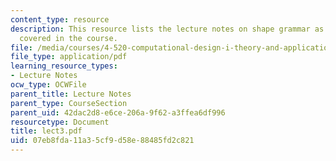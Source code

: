 ```yaml
---
content_type: resource
description: This resource lists the lecture notes on shape grammar as per the topics
  covered in the course.
file: /media/courses/4-520-computational-design-i-theory-and-applications-fall-2005/07eb8fda11a35cf9d58e88485fd2c821_lect3.pdf
file_type: application/pdf
learning_resource_types:
- Lecture Notes
ocw_type: OCWFile
parent_title: Lecture Notes
parent_type: CourseSection
parent_uid: 42dac2d8-e6ce-206a-9f62-a3ffea6df996
resourcetype: Document
title: lect3.pdf
uid: 07eb8fda-11a3-5cf9-d58e-88485fd2c821
---
```


